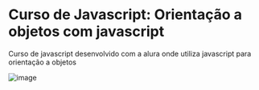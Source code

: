 # Curso de Javascript: Orientação a objetos com javascript

Curso de javascript desenvolvido com a alura onde utiliza javascript para orientação a objetos

![image](https://github.com/Rowrias/cartas-personagens/assets/113151785/56110e7e-a431-4f9c-8131-a43e552efbf2)
